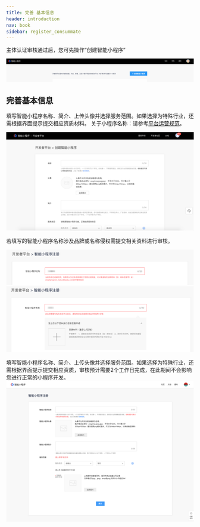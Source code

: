 ```yaml
---
title: 完善 基本信息
header: introduction
nav: book
sidebar: register_consummate
---
```


主体认证审核通过后，您可先操作“创建智能小程序”

![图片](../../img/introduction/register/3.png)

## 完善基本信息

填写智能小程序名称、简介、上传头像并选择服务范围。如果选择为特殊行业，还需根据界面提示提交相应资质材料。
关于小程序名称：请参考<a href="http://smartprogram.baidu.com/docs/operations/specification/">平台运营规范</a>。


![图片](../../img/introduction/register/4.png)

若填写的智能小程序名称涉及品牌或名称侵权需提交相关资料进行审核。

![图片](../../img/introduction/register/5.png)
![图片](../../img/introduction/register/6.png)




填写智能小程序名称、简介、上传头像并选择服务范围。如果选择为特殊行业，还需根据界面提示提交相应资质，审核预计需要2个工作日完成，在此期间不会影响您进行正常的小程序开发。
![图片](../../img/introduction/register/p16.png)



